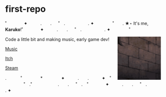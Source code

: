# first-repo
˚　　　　✦　　　.　　. 　 ˚　.　　　　　 . ✦　　　 　˚　　. ★⋆  It's me, **Karuko**!˚　　　　✦　　　.　　. 　 ˚　.　　　　　 . ✦　　　 　˚　　　　 


<img align="right" width="140" height="140" src="https://github.com/Nawkaruko/First-Repo/blob/main/assets/raphtalia.gif">


Code a little bit and making music, early game dev! 

[Music](https://band.link/Nawkaruko)

[Itch](https://nawkaruko.itch.io/)

[Steam](https://steamcommunity.com/id/nawkaruko)

.   　　˚　　 　　*　　 　　✦　　　.　　.　　　✦　˚ 　　　　 ˚　.˚　　　　　　.　　. 　 ˚　.　˚　　　　✦　　　.　　. 　 ˚　.　　　　　 . ✦　  　
